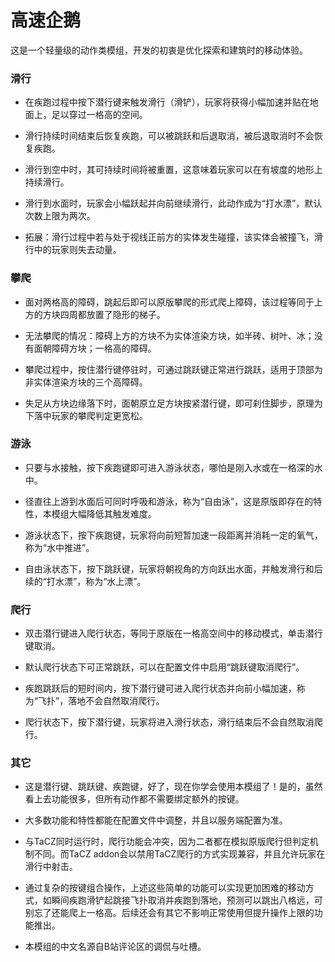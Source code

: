 # 高速企鹅

这是一个轻量级的动作类模组，开发的初衷是优化探索和建筑时的移动体验。

### 滑行

- 在疾跑过程中按下潜行键来触发滑行（滑铲），玩家将获得小幅加速并贴在地面上，足以穿过一格高的空间。

- 滑行持续时间结束后恢复疾跑，可以被跳跃和后退取消，被后退取消时不会恢复疾跑。

- 滑行到空中时，其可持续时间将被重置，这意味着玩家可以在有坡度的地形上持续滑行。

- 滑行到水面时，玩家会小幅跃起并向前继续滑行，此动作成为“打水漂”，默认次数上限为两次。

- 拓展：滑行过程中若与处于视线正前方的实体发生碰撞，该实体会被撞飞，滑行中的玩家则失去动量。

### 攀爬

- 面对两格高的障碍，跳起后即可以原版攀爬的形式爬上障碍，该过程等同于上方的方块四周都放置了隐形的梯子。

- 无法攀爬的情况：障碍上方的方块不为实体渲染方块，如半砖、树叶、冰；没有面朝障碍方块；一格高的障碍。

- 攀爬过程中，按住潜行键停驻时，可通过跳跃键正常进行跳跃，适用于顶部为非实体渲染方块的三个高障碍。

- 失足从方块边缘落下时，面朝原立足方块按紧潜行键，即可刹住脚步，原理为下落中玩家的攀爬判定更宽松。

### 游泳

- 只要与水接触，按下疾跑键即可进入游泳状态，哪怕是刚入水或在一格深的水中。

- 径直往上游到水面后可同时呼吸和游泳，称为“自由泳”，这是原版即存在的特性，本模组大幅降低其触发难度。

- 游泳状态下，按下疾跑键，玩家将向前短暂加速一段距离并消耗一定的氧气，称为“水中推进”。

- 自由泳状态下，按下跳跃键，玩家将朝视角的方向跃出水面，并触发滑行和后续的“打水漂”，称为“水上漂”。

### 爬行

- 双击潜行键进入爬行状态，等同于原版在一格高空间中的移动模式，单击潜行键取消。

- 默认爬行状态下可正常跳跃，可以在配置文件中启用“跳跃键取消爬行”。

- 疾跑跳跃后的短时间内，按下潜行键可进入爬行状态并向前小幅加速，称为“飞扑”，落地不会自然取消爬行。

- 爬行状态下，按下潜行键，玩家将进入滑行状态，滑行结束后不会自然取消爬行。

### 其它

- 这是潜行键、跳跃键、疾跑键，好了，现在你学会使用本模组了！是的，虽然看上去功能很多，但所有动作都不需要绑定额外的按键。

- 大多数功能和特性都能在配置文件中调整，并且以服务端配置为准。

- 与TaCZ同时运行时，爬行功能会冲突，因为二者都在模拟原版爬行但判定机制不同。而TaCZ addon会以禁用TaCZ爬行的方式实现兼容，并且允许玩家在滑行中射击。

- 通过复杂的按键组合操作，上述这些简单的功能可以实现更加困难的移动方式，如瞬间疾跑滑铲起跳接飞扑取消并疾跑到落地，预测可以跳出八格远，可别忘了还能爬上一格高。后续还会有其它不影响正常使用但提升操作上限的功能推出。

- 本模组的中文名源自B站评论区的调侃与吐槽。